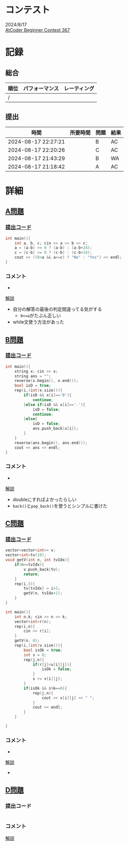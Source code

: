 # コンテスト
2024/8/17<br>
[AtCoder Beginner Contest 367](https://atcoder.jp/contests/abc367)

# 記録
## 総合
|  順位  |  パフォーマンス  | レーティング |
| ---- | ---- | ---- |
|   /   |  |  |

## 提出
|  時間  |  所要時間  |  問題  | 結果 |
| ---- | ---- | ---- | ---- |
| 2024-08-17 22:27:21 |  | B | AC |
| 2024-08-17 22:20:26 |  | C | AC |
| 2024-08-17 21:43:29 |  | B | WA |
| 2024-08-17 21:18:42 |  | A | AC |


# 詳細
## [A問題](https://atcoder.jp/contests/abc367/tasks/abc367_a)
### [提出コード](https://atcoder.jp/contests/abc367/submissions/56797879)
```c++
int main(){
    int a, b, c; cin >> a >> b >> c;
    a = (a-b) >= 0 ? (a-b) : (a-b+24);
    c = (c-b) >= 0 ? (c-b) : (c-b+24);
    cout << ((0<a && a<=c) ? "No" : "Yes") << endl; 
}
```

### コメント

* 

[解説](https://atcoder.jp/contests/abc367/editorial/10698)


* 自分の解答の最後の判定間違ってる気がする
    * ```0<=a```がたぶん正しい
* while文使う方法があった

## [B問題](https://atcoder.jp/contests/abc367/tasks/abc367_b)
### [提出コード](https://atcoder.jp/contests/abc367/submissions/56827538)
```c++
int main(){
    string x; cin >> x;
    string ans = "";
    reverse(x.begin(), x.end());
    bool isD = true;
    rep(i,(int)x.size()){
        if(isD && x[i]=='0'){
            continue;
        }else if(isD && x[i]=='.'){
            isD = false;
            continue;
        }else{
            isD = false;
            ans.push_back(x[i]);
        }
    }
    reverse(ans.begin(), ans.end());
    cout << ans << endl;
}
```

### コメント

* 

[解説](https://atcoder.jp/contests/abc367/editorial/10704)

* doubleにすればよかったらしい
* ```back()```と```pop_back()```を使うとシンプルに書けた


## [C問題](https://atcoder.jp/contests/abc367/tasks/abc367_c)
### [提出コード](https://atcoder.jp/contests/abc367/submissions/56825348)

```c++
vector<vector<int>> v;
vector<int>tv(10);
void getV(int n, int tvIdx){
    if(n<=tvIdx){
        v.push_back(tv);
        return;
    }
    rep(i,5){
        tv[tvIdx] = i+1;
        getV(n, tvIdx+1);
    }
}

int main(){
    int n,k; cin >> n >> k;
    vector<int>r(n);
    rep(i,n){
        cin >> r[i];
    }
    getV(n, 0);
    rep(i,(int)v.size()){
        bool isOk = true;
        int s = 0;
        rep(j,n){
            if(r[j]<v[i][j]){
                isOk = false;
            }
            s += v[i][j];
        }
        if(isOk && s%k==0){
            rep(j,n){
                cout << v[i][j] << " ";
            }
            cout << endl;
        }
    }

}
```

### コメント
* 

[解説](https://atcoder.jp/contests/abc367/editorial/10705)

* 


## [D問題]()
### 提出コード

```c++

```

### コメント

[解説]()

